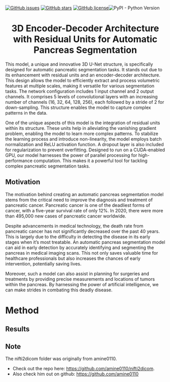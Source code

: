 [![GitHub issues](https://img.shields.io/github/issues/richardji1/PankVision-3D)](https://github.com/richardji1/PankVision-3D/issues) [![GitHub stars](https://img.shields.io/github/stars/richardji1/PankVision-3D)](https://github.com/richardji1/PankVision-3D/stargazers) [![GitHub license](https://img.shields.io/github/license/richardji1/PankVision-3D)](https://github.com/richardji1/PankVision-3D)![PyPI - Python Version](https://img.shields.io/pypi/pyversions/pydicom)

<h1 align="center">
  3D Encoder-Decoder Architecture with Residual Units for Automatic Pancreas Segmentation
</h1>

This model, a unique and innovative 3D U-Net structure, is specifically designed for automatic pancreatic segmentation tasks. It stands out due to its enhancement with residual units and an encoder-decoder architecture. This design allows the model to efficiently extract and process volumetric features at multiple scales, making it versatile for various segmentation tasks. The network configuration includes 1 input channel and 2 output channels. It comprises 5 levels of convolutional layers with an increasing number of channels (16, 32, 64, 128, 256), each followed by a stride of 2 for down-sampling. This structure enables the model to capture complex patterns in the data.

One of the unique aspects of this model is the integration of residual units within its structure. These units help in alleviating the vanishing gradient problem, enabling the model to learn more complex patterns. To stabilize the learning process and introduce non-linearity, the model employs batch normalization and ReLU activation function. A dropout layer is also included for regularization to prevent overfitting. Designed to run on a CUDA-enabled GPU, our model harnesses the power of parallel processing for high-performance computation. This makes it a powerful tool for tackling complex pancreatic segmentation tasks.

## Motivation

The motivation behind creating an automatic pancreas segmentation model stems from the critical need to improve the diagnosis and treatment of pancreatic cancer. Pancreatic cancer is one of the deadliest forms of cancer, with a five-year survival rate of only 12%. In 2020, there were more than 495,000 new cases of pancreatic cancer worldwide.

Despite advancements in medical technology, the death rate from pancreatic cancer has not significantly decreased over the past 40 years. This is largely due to the difficulty in detecting the disease in its early stages when it’s most treatable. An automatic pancreas segmentation model can aid in early detection by accurately identifying and segmenting the pancreas in medical imaging scans. This not only saves valuable time for healthcare professionals but also increases the chances of early intervention, potentially saving lives.

Moreover, such a model can also assist in planning for surgeries and treatments by providing precise measurements and locations of tumors within the pancreas. By harnessing the power of artificial intelligence, we can make strides in combating this deadly disease.

# Method

## Results

## Note

The nifti2dicom folder was originally from amine0110. 
- Check out the repo here: https://github.com/amine0110/nifti2dicom. 
- Also check him out on github: https://github.com/amine0110
